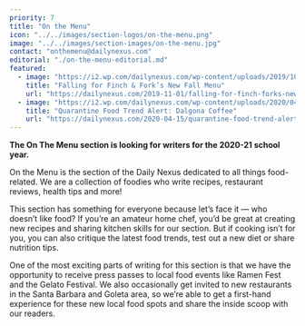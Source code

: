 ```yaml
---
priority: 7
title: "On the Menu"
icon: "../../images/section-logos/on-the-menu.png"
image: "../../images/section-images/on-the-menu.jpg"
contact: "onthemenu@dailynexus.com"
editorial: "./on-the-menu-editorial.md"
featured:
  - image: "https://i2.wp.com/dailynexus.com/wp-content/uploads/2019/10/FriedChickenFF.jpg"
    title: "Falling for Finch & Fork’s New Fall Menu"
    url: "https://dailynexus.com/2019-11-01/falling-for-finch-forks-new-fall-menu/"
  - image: "https://i2.wp.com/dailynexus.com/wp-content/uploads/2020/04/IMG_9611.jpg"
    title: "Quarantine Food Trend Alert: Dalgona Coffee"
    url: "https://dailynexus.com/2020-04-15/quarantine-food-trend-alert-dalgona-coffee/"
---
```

**The On The Menu section is looking for writers for the 2020-21 school year.**

On the Menu is the section of the Daily Nexus dedicated to all things food-related. We are a collection of foodies who write recipes, restaurant reviews, health tips and more! 

This section has something for everyone because let’s face it — who doesn’t like food? If you’re an amateur home chef, you’d be great at creating new recipes and sharing kitchen skills for our section. But if cooking isn’t for you, you can also critique the latest food trends, test out a new diet or share nutrition tips. 

One of the most exciting parts of writing for this section is that we have the opportunity to receive press passes to local food events like Ramen Fest and the Gelato Festival. We also occasionally get invited to new restaurants in the Santa Barbara and Goleta area, so we’re able to get a first-hand experience for these new local food spots and share the inside scoop with our readers. 